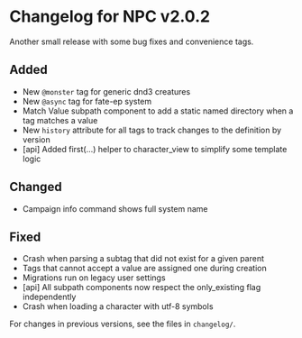 # Changelog for NPC v2.0.2

Another small release with some bug fixes and convenience tags.

## Added

* New `@monster` tag for generic dnd3 creatures
* New `@async` tag for fate-ep system
* Match Value subpath component to add a static named directory when a tag matches a value
* New `history` attribute for all tags to track changes to the definition by version
* [api] Added first(...) helper to character_view to simplify some template logic

## Changed

* Campaign info command shows full system name

## Fixed

* Crash when parsing a subtag that did not exist for a given parent
* Tags that cannot accept a value are assigned one during creation
* Migrations run on legacy user settings
* [api] All subpath components now respect the only_existing flag independently
* Crash when loading a character with utf-8 symbols

For changes in previous versions, see the files in `changelog/`.
